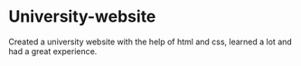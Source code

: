 # University-website
Created a university website with the help of html and css, learned a lot and had a great experience.

